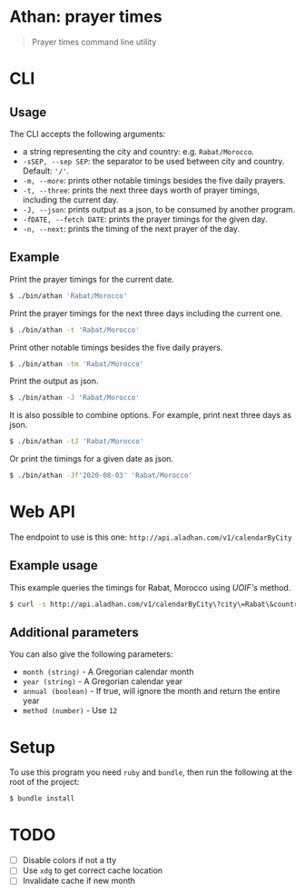 # Athan: prayer times

> Prayer times command line utility

# CLI

## Usage

The CLI accepts the following arguments:

- a string representing the city and country: e.g. `Rabat/Morocco`.
- `-sSEP, --sep SEP`: the separator to be used between city and country. Default:
    `'/'`.
- `-m, --more`: prints other notable timings besides the five daily prayers.
- `-t, --three`: prints the next three days worth of prayer timings, including
    the current day.
- `-J, --json`: prints output as a json, to be consumed by another program.
- `-fDATE, --fetch DATE`: prints the prayer timings for the given day.
- `-n, --next`: prints the timing of the next prayer of the day.

## Example

Print the prayer timings for the current date.
```bash
$ ./bin/athan 'Rabat/Morocco'
```

Print the prayer timings for the next three days including the current one.
```bash
$ ./bin/athan -t 'Rabat/Morocco'
```

Print other notable timings besides the five daily prayers.
```bash
$ ./bin/athan -tm 'Rabat/Morocco'
```

Print the output as json.
```bash
$ ./bin/athan -J 'Rabat/Morocco'
```

It is also possible to combine options. For example, print next three days as
json.
```bash
$ ./bin/athan -tJ 'Rabat/Morocco'
```

Or print the timings for a given date as json.
```bash
$ ./bin/athan -Jf'2020-08-03' 'Rabat/Morocco'
```

# Web API

The endpoint to use is this one: `http://api.aladhan.com/v1/calendarByCity`

## Example usage

This example queries the timings for Rabat, Morocco using
_UOIF's_ method.

```bash
$ curl -s http://api.aladhan.com/v1/calendarByCity\?city\=Rabat\&country\=Morocco\&method\=12 | jq
```

## Additional parameters

You can also give the following parameters:

-   `month (string)` - A Gregorian calendar month
-   `year (string)` - A Gregorian calendar year
-   `annual (boolean)` - If true, will ignore the month and return
    the entire year
-   `method (number)` - Use `12`

# Setup

To use this program you need `ruby` and `bundle`, then run the following at the
root of the project:
```bash
$ bundle install
```
# TODO

- [ ] Disable colors if not a tty
- [ ] Use `xdg` to get correct cache location
- [ ] Invalidate cache if new month
